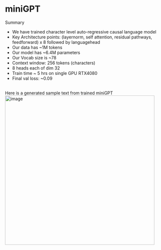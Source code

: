# miniGPT
Summary

- We have trained character level auto-regressive causal language model
- Key Architecture points: (layernorm, self attention, residual pathways, feedforward) x 8 followed by languagehead
- Our data has ~1M tokens
- Our model has ~6.4M parameters
- Our Vocab size is ~78
- Context window: 256 tokens (characters)
- 8 heads each of dim 32
- Train time ~ 5 hrs on single GPU RTX4080
- Final val loss: ~0.09
  
<br>
Here is a generated sample text from trained miniGPT <br>
<img width="491" alt="image" src="https://github.com/Sachin-Bharadwaj/miniGPT/assets/26499326/f2b81c66-d481-4f14-ad07-8e8ce37b13ee">
